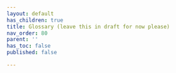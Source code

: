 ```yaml
---
layout: default
has_children: true
title: Glossary (leave this in draft for now please)
nav_order: 80
parent: ''
has_toc: false
published: false

---
```

